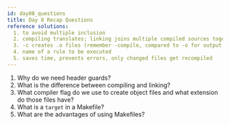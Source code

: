 ```yaml
---
id: day08_questions
title: Day 8 Recap Questions
reference solutions:
  1. to avoid multiple inclusion
  2. compiling translates; linking joins multiple compiled sources together
  3. -c creates .o files (remember -compile, compared to -o for output to another file)
  4. name of a rule to be executed
  5. saves time, prevents errors, only changed files get recompiled
---
```


1.	Why do we need header guards?
2.	What is the difference between compiling and linking?
3.  What compiler flag do we use to create object files and what extension do those files have?
4.  What is a `target` in a Makefile?
5.	What are the advantages of using Makefiles?
